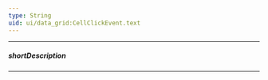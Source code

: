 ```yaml
---
type: String
uid: ui/data_grid:CellClickEvent.text
---
```

---
##### shortDescription
<!-- Description goes here -->

---
<!-- Description goes here -->